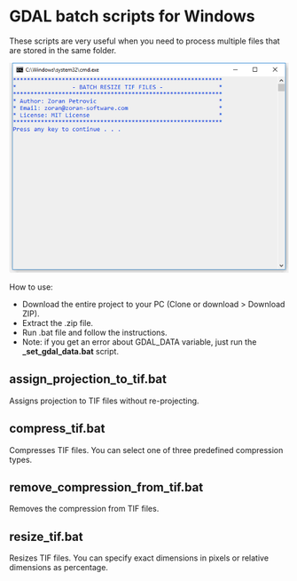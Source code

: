 # GDAL batch scripts for Windows
These scripts are very useful when you need to process multiple files that are stored in the same folder.

![Alt Text](https://raw.githubusercontent.com/zoran-petrovic-87/gdal-batch-scripts-for-windows/master/examples/resize_tif.gif)

How to use:

* Download the entire project to your PC (Clone or download > Download ZIP).
* Extract the .zip file.
* Run .bat file and follow the instructions.
* Note: if you get an error about GDAL_DATA variable, just run the **_set_gdal_data.bat** script.

## assign_projection_to_tif.bat
Assigns projection to TIF files without re-projecting.

## compress_tif.bat
Compresses TIF files. You can select one of three predefined compression types.

## remove_compression_from_tif.bat
Removes the compression from TIF files.

## resize_tif.bat
Resizes TIF files. You can specify exact dimensions in pixels or relative dimensions as percentage.
